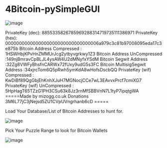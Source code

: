 # 4Bitcoin-pySimpleGUI

![image](https://user-images.githubusercontent.com/88630056/140625447-ab946823-05c1-47a0-b9cd-856df3da48e0.png)

PrivateKey (dec): 8855335826785969288314719735111386971
PrivateKey (hex): 0000000000000000000000000000000006a979c3c81b97008095eda17c3e875b
Bitcoin Address Compressed : 1HSWHbjKPvHnZMMUrJcg2ytbyvgrkwy1Z3
Bitcoin Address UnCompressed :149njBmravCpBLJL4ysAW4U2dMNyfxYSdM
Bitcoin Segwit Address       :32Zg8VWFyBhsfnCARWx72fUxy9udG5s3FC
Bitcoin MultisigSegwit Address       :34xjrcTom6Q5pRwh5ymKdA8wHofsDscbQQ
PrivateKey (wif) Compressed : KwDiBf89QgGbjEhKnhXJuH7MGNocjCCe7wL3EAvvxPrcf7cmiXG7
PrivateKey (wif) UnCompressed : 5HpHagT65TZzG1PH3CSu63k8Jz3rnMfSBBVnN7L1tyP7ipqtgWA
 =====Made by mizogg.co.uk Donations 3M6L77jC3jNejsd5ZU1CVpUVngrhanb6cD =====
 
Load Your Database/List of Bitcoin Addresses to hunt for.

![image](https://user-images.githubusercontent.com/88630056/140624989-8b625c73-d733-4bcc-9622-2b075a821a0c.png)

Pick Your Puzzle Range to look for Bitcoin Wallets

![image](https://user-images.githubusercontent.com/88630056/140625011-29a4f296-e752-4405-8fd0-976b002ce2a2.png)
